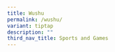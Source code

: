 ```yaml
---
title: Wushu
permalink: /wushu/
variant: tiptap
description: ""
third_nav_title: Sports and Games
---
```

